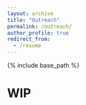 ```yaml
---
layout: archive
title: "Outreach"
permalink: /outreach/
author_profile: true
redirect_from:
  - /resume
---
```


{% include base_path %}

WIP
======